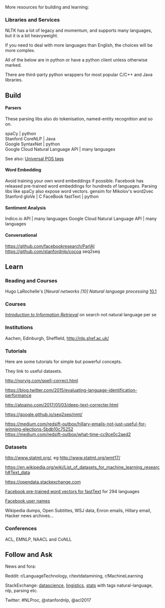 
More resources for building and learning:

### Libraries and Services

NLTK has a lot of legacy and momentum, and supports many languages, but it is a bit heavyweight.

If you need to deal with more languages than English, the choices will be more complex.

All of the below are in python or have a python client unless otherwise marked.

There are third-party python wrappers for most popular C/C++ and Java libraries.

## Build

#### Parsers

These parsing libs also do tokenisation, named-entity recognition and so on.

spaCy | python  
Stanford CoreNLP | Java  
Google SyntaxNet | python  
Google Cloud Natural Language API | many languages

See also: [Universal POS tags](http://universaldependencies.org/u/pos/index.html)

#### Word Embedding
Avoid training your own word embeddings if possible.  Facebook has released pre-trained word embeddings for hundreds of languages.  Parsing libs like spaCy also expose word vectors.
gensim for Mikolov's word2vec  
Stanford gloVe | C
FaceBook fastText | python

#### Sentiment Analysis
Indico.io API | many languages
Google Cloud Natural Language API | many languages

#### Conversational
https://github.com/facebookresearch/ParlAI
https://github.com/stanfordnlp/cocoa
seq2seq

## Learn

### Reading and Courses

Hugo LaRochelle's [*Neural networks [10] Natural language processing* [10.1](https://www.youtube.com/watch?v=OzZIOiMVUyM&list=PL6Xpj9I5qXYEcOhn7TqghAJ6NAPrNmUBH&index=79)

### Courses
[*Introduction to Information Retrieval*](https://nlp.stanford.edu/IR-book/) on search not natural language per se

### Institutions

Aachen, Edinburgh, Sheffield, http://nlp.shef.ac.uk/

### Tutorials
Here are some tutorials for simple but powerful concepts.

They link to useful datasets.

http://norvig.com/spell-correct.html

https://blog.twitter.com/2015/evaluating-language-identification-performance

http://atpaino.com/2017/01/03/deep-text-correcter.html

https://google.github.io/seq2seq/nmt/

https://medium.com/redsift-outbox/hillary-emails-not-just-useful-for-winning-elections-5bdb10c75252  
https://medium.com/redsift-outbox/what-time-cc9ce0c2aed2

### Datasets

http://www.statmt.org/, eg http://www.statmt.org/wmt17/

https://en.wikipedia.org/wiki/List_of_datasets_for_machine_learning_research#Text_data

https://opendata.stackexchange.com

[Facebook pre-trained word vectors for fastText](https://github.com/facebookresearch/fastText/blob/master/pretrained-vectors.md) for 294 languages

[Facebook user names](https://wiki.skullsecurity.org/Passwords#Facebook_lists)

Wikipedia dumps, Open Subtitles, WSJ data, Enron emails, Hillary email, Hacker news archives...

### Conferences

ACL, EMNLP, NAACL and CoNLL

## Follow and Ask

News and fora:  

Reddit: r/LanguageTechnology, r/textdatamining, r/MachineLearning

StackExchange: [datascience](https://datascience.stackexchange.com), [lingistics](https://linguistics.stackexchange.com), [stats](https://stats.stackexchange.com) with tags natural-language, nlp, parsing etc.

Twitter: #NLProc, @stanfordnlp, @acl2017
